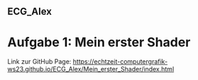 ## ECG_Alex
# Aufgabe 1: Mein erster Shader
Link zur GitHub Page: https://echtzeit-computergrafik-ws23.github.io/ECG_Alex/Mein_erster_Shader/index.html
